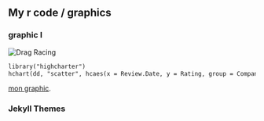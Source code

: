 ## My r code / graphics



### graphic I
![Drag Racing](Dragster.jpg)
```markdown
library("highcharter")
hchart(dd, "scatter", hcaes(x = Review.Date, y = Rating, group = Company.Location))
```
[mon graphic](https://rtremeaud.github.io/website/graphics1.html).

### Jekyll Themes



